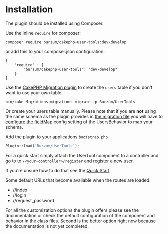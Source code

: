 Installation
============

The plugin should be installed using Composer.

Use the inline `require` for composer:
```
composer require burzum/cakephp-user-tools:dev-develop

```

or add this to your composer.json configuration:

```
{
	"require" : {
		"burzum/cakephp-user-tools": "dev-develop"
	}
}
```

Use the [CakePHP Migration plugin](https://github.com/cakephp/migrations) to create the `users` table if you don't want to use your own table.

```
bin/cake Migrations.migrations migrate -p Burzum/UserTools
```

Or create your users table manually. Please note that if you are **not** using the same schema as the plugin provides in [the migration file](../../config/Migrations/20140902003044_initial.php) you will have to [configure the fieldMap](The-User-Behavior.md) config setting of the UsersBehavior to map your schema.

Add the plugin to your applications `bootstrap.php`

```php
Plugin::load('Burzum/UserTools');
```

For a quick start simply attach the UserTool component to a controller and go to to `/<your-controller>/register` and register a new user.

If you're unsure how to do that see the [Quick Start](../Tutorials/Quick-Start.md).

Some default URLs that become available when the routes are loaded:

* /<your-controller>/index
* /<your-controller>/login
* /<your-controller>/request_password

For all the customization options the plugin offers please see the documentation or check the default configuration of the component and behavior in the class files. Second is the better option right now because the documentation is not yet completed.
